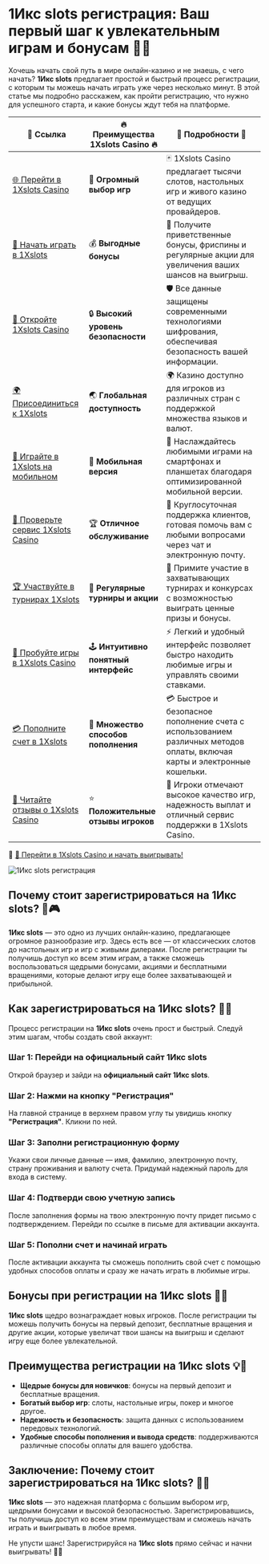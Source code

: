 # 1Икс slots регистрация: Ваш первый шаг к увлекательным играм и бонусам 📝🎰

Хочешь начать свой путь в мире онлайн-казино и не знаешь, с чего начать? **1Икс slots** предлагает простой и быстрый процесс регистрации, с которым ты можешь начать играть уже через несколько минут. В этой статье мы подробно расскажем, как пройти регистрацию, что нужно для успешного старта, и какие бонусы ждут тебя на платформе.

| 🔗 **Ссылка**                                         | 🔥 **Преимущества 1Xslots Casino** 🔥  | 🌟 **Подробности** 🌟 |
|-----------------------------------------------------|----------------------------------------|----------------------|
| [🌐 Перейти в 1Xslots Casino](https://brandplay.link/hSB1khtr) | 🎰 **Огромный выбор игр**              | 🃏 1Xslots Casino предлагает тысячи слотов, настольных игр и живого казино от ведущих провайдеров. |
| [💸 Начать играть в 1Xslots](https://brandplay.link/hSB1khtr) | 💰 **Выгодные бонусы**                  | 🎁 Получите приветственные бонусы, фриспины и регулярные акции для увеличения ваших шансов на выигрыш. |
| [🔐 Откройте 1Xslots Casino](https://brandplay.link/hSB1khtr) | 🔒 **Высокий уровень безопасности**      | 🛡️ Все данные защищены современными технологиями шифрования, обеспечивая безопасность вашей информации. |
| [🌍 Присоединиться к 1Xslots](https://brandplay.link/hSB1khtr) | 🌏 **Глобальная доступность**           | 🌍 Казино доступно для игроков из различных стран с поддержкой множества языков и валют. |
| [📱 Играйте в 1Xslots на мобильном](https://brandplay.link/hSB1khtr) | 📲 **Мобильная версия**                  | 📱 Наслаждайтесь любимыми играми на смартфонах и планшетах благодаря оптимизированной мобильной версии. |
| [🔧 Проверьте сервис 1Xslots Casino](https://brandplay.link/hSB1khtr) | 🏆 **Отличное обслуживание**            | 🤝 Круглосуточная поддержка клиентов, готовая помочь вам с любыми вопросами через чат и электронную почту. |
| [🏆 Участвуйте в турнирах 1Xslots](https://brandplay.link/hSB1khtr) | 🎉 **Регулярные турниры и акции**        | 🥇 Примите участие в захватывающих турнирах и конкурсах с возможностью выиграть ценные призы и бонусы. |
| [🎯 Пробуйте игры в 1Xslots Casino](https://brandplay.link/hSB1khtr) | 🕹️ **Интуитивно понятный интерфейс**     | ⚡ Легкий и удобный интерфейс позволяет быстро находить любимые игры и управлять своими ставками. |
| [💳 Пополните счет в 1Xslots](https://brandplay.link/hSB1khtr) | 💸 **Множество способов пополнения**      | 💳 Быстрое и безопасное пополнение счета с использованием различных методов оплаты, включая карты и электронные кошельки. |
| [💬 Читайте отзывы о 1Xslots Casino](https://brandplay.link/hSB1khtr) | ⭐ **Положительные отзывы игроков**       | 👏 Игроки отмечают высокое качество игр, надежность выплат и отличный сервис поддержки в 1Xslots Casino. |

🔗 [🚀 Перейти в 1Xslots Casino и начать выигрывать!](https://brandplay.link/hSB1khtr)

![1Икс slots регистрация](https://wrc-info.ru/uploads/posts/2022-12/1670410770_1xslots.jpg)

## Почему стоит зарегистрироваться на 1Икс slots? 🌟🎮

**1Икс slots** — это одно из лучших онлайн-казино, предлагающее огромное разнообразие игр. Здесь есть все — от классических слотов до настольных игр и игр с живыми дилерами. После регистрации ты получишь доступ ко всем этим играм, а также сможешь воспользоваться щедрыми бонусами, акциями и бесплатными вращениями, которые делают игру еще более захватывающей и прибыльной.

## Как зарегистрироваться на 1Икс slots? 📝🔑

Процесс регистрации на **1Икс slots** очень прост и быстрый. Следуй этим шагам, чтобы создать свой аккаунт:

### Шаг 1: Перейди на официальный сайт 1Икс slots
Открой браузер и зайди на **официальный сайт 1Икс slots**.

### Шаг 2: Нажми на кнопку "Регистрация"
На главной странице в верхнем правом углу ты увидишь кнопку **"Регистрация"**. Кликни по ней.

### Шаг 3: Заполни регистрационную форму
Укажи свои личные данные — имя, фамилию, электронную почту, страну проживания и валюту счета. Придумай надежный пароль для входа в систему.

### Шаг 4: Подтверди свою учетную запись
После заполнения формы на твою электронную почту придет письмо с подтверждением. Перейди по ссылке в письме для активации аккаунта.

### Шаг 5: Пополни счет и начинай играть
После активации аккаунта ты сможешь пополнить свой счет с помощью удобных способов оплаты и сразу же начать играть в любимые игры.

## Бонусы при регистрации на 1Икс slots 🎁💥

**1Икс slots** щедро вознаграждает новых игроков. После регистрации ты можешь получить бонусы на первый депозит, бесплатные вращения и другие акции, которые увеличат твои шансы на выигрыш и сделают игру еще более увлекательной.

## Преимущества регистрации на 1Икс slots 💡🔑

- **Щедрые бонусы для новичков**: бонусы на первый депозит и бесплатные вращения.
- **Богатый выбор игр**: слоты, настольные игры, покер и многое другое.
- **Надежность и безопасность**: защита данных с использованием передовых технологий.
- **Удобные способы пополнения и вывода средств**: поддерживаются различные способы оплаты для вашего удобства.

## Заключение: Почему стоит зарегистрироваться на 1Икс slots? 🌟🎰

**1Икс slots** — это надежная платформа с большим выбором игр, щедрыми бонусами и высокой безопасностью. Зарегистрировавшись, ты получишь доступ ко всем этим преимуществам и сможешь начать играть и выигрывать в любое время.

Не упусти шанс! Зарегистрируйся на **1Икс slots** прямо сейчас и начни выигрывать! 🎲✨
